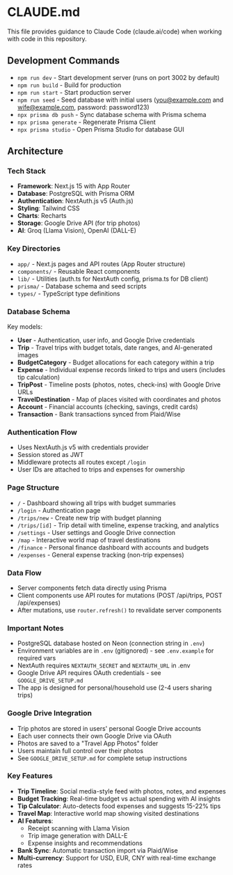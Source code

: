 # CLAUDE.md

This file provides guidance to Claude Code (claude.ai/code) when working with code in this repository.

## Development Commands

- `npm run dev` - Start development server (runs on port 3002 by default)
- `npm run build` - Build for production
- `npm run start` - Start production server
- `npm run seed` - Seed database with initial users (you@example.com and wife@example.com, password: password123)
- `npx prisma db push` - Sync database schema with Prisma schema
- `npx prisma generate` - Regenerate Prisma Client
- `npx prisma studio` - Open Prisma Studio for database GUI

## Architecture

### Tech Stack
- **Framework**: Next.js 15 with App Router
- **Database**: PostgreSQL with Prisma ORM
- **Authentication**: NextAuth.js v5 (Auth.js)
- **Styling**: Tailwind CSS
- **Charts**: Recharts
- **Storage**: Google Drive API (for trip photos)
- **AI**: Groq (Llama Vision), OpenAI (DALL-E)

### Key Directories
- `app/` - Next.js pages and API routes (App Router structure)
- `components/` - Reusable React components
- `lib/` - Utilities (auth.ts for NextAuth config, prisma.ts for DB client)
- `prisma/` - Database schema and seed scripts
- `types/` - TypeScript type definitions

### Database Schema
Key models:
- **User** - Authentication, user info, and Google Drive credentials
- **Trip** - Travel trips with budget totals, date ranges, and AI-generated images
- **BudgetCategory** - Budget allocations for each category within a trip
- **Expense** - Individual expense records linked to trips and users (includes tip calculation)
- **TripPost** - Timeline posts (photos, notes, check-ins) with Google Drive URLs
- **TravelDestination** - Map of places visited with coordinates and photos
- **Account** - Financial accounts (checking, savings, credit cards)
- **Transaction** - Bank transactions synced from Plaid/Wise

### Authentication Flow
- Uses NextAuth.js v5 with credentials provider
- Session stored as JWT
- Middleware protects all routes except `/login`
- User IDs are attached to trips and expenses for ownership

### Page Structure
- `/` - Dashboard showing all trips with budget summaries
- `/login` - Authentication page
- `/trips/new` - Create new trip with budget planning
- `/trips/[id]` - Trip detail with timeline, expense tracking, and analytics
- `/settings` - User settings and Google Drive connection
- `/map` - Interactive world map of travel destinations
- `/finance` - Personal finance dashboard with accounts and budgets
- `/expenses` - General expense tracking (non-trip expenses)

### Data Flow
- Server components fetch data directly using Prisma
- Client components use API routes for mutations (POST /api/trips, POST /api/expenses)
- After mutations, use `router.refresh()` to revalidate server components

### Important Notes
- PostgreSQL database hosted on Neon (connection string in `.env`)
- Environment variables are in `.env` (gitignored) - see `.env.example` for required vars
- NextAuth requires `NEXTAUTH_SECRET` and `NEXTAUTH_URL` in .env
- Google Drive API requires OAuth credentials - see `GOOGLE_DRIVE_SETUP.md`
- The app is designed for personal/household use (2-4 users sharing trips)

### Google Drive Integration
- Trip photos are stored in users' personal Google Drive accounts
- Each user connects their own Google Drive via OAuth
- Photos are saved to a "Travel App Photos" folder
- Users maintain full control over their photos
- See `GOOGLE_DRIVE_SETUP.md` for complete setup instructions

### Key Features
- **Trip Timeline**: Social media-style feed with photos, notes, and expenses
- **Budget Tracking**: Real-time budget vs actual spending with AI insights
- **Tip Calculator**: Auto-detects food expenses and suggests 15-22% tips
- **Travel Map**: Interactive world map showing visited destinations
- **AI Features**:
  - Receipt scanning with Llama Vision
  - Trip image generation with DALL-E
  - Expense insights and recommendations
- **Bank Sync**: Automatic transaction import via Plaid/Wise
- **Multi-currency**: Support for USD, EUR, CNY with real-time exchange rates
